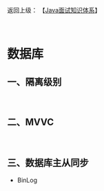 返回上级： 【[Java面试知识体系](../index.md)】

<br />

# 数据库

## 一、隔离级别

<br />

## 二、MVVC

<br />

## 三、数据库主从同步
* BinLog

<br />